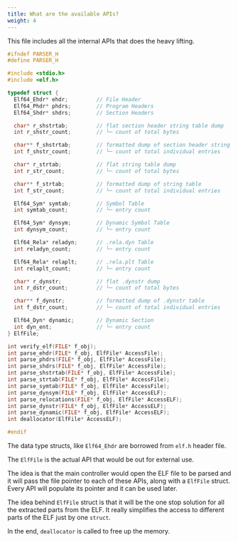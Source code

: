 ```yaml
---
title: What are the available APIs?
weight: 4
---
```


This file includes all the internal APIs that does the heavy lifting.

```c {filename="core_api/parser.h"}
#ifndef PARSER_H
#define PARSER_H

#include <stdio.h>
#include <elf.h>

typedef struct {
  Elf64_Ehdr* ehdr;         // File Header
  Elf64_Phdr* phdrs;        // Program Headers
  Elf64_Shdr* shdrs;        // Section Headers

  char* r_shstrtab;         // flat section header string table dump
  int r_shstr_count;        // └─ count of total bytes

  char** f_shstrtab;        // formatted dump of section header string table
  int f_shstr_count;        // └─ count of total individual entries

  char* r_strtab;           // flat string table dump
  int r_str_count;          // └─ count of total bytes

  char** f_strtab;          // formatted dump of string table
  int f_str_count;          // └─ count of total individual entries

  Elf64_Sym* symtab;        // Symbol Table
  int symtab_count;         // └─ entry count

  Elf64_Sym* dynsym;        // Dynamic Symbol Table
  int dynsym_count;         // └─ entry count

  Elf64_Rela* reladyn;      // .rela.dyn Table
  int reladyn_count;        // └─ entry count

  Elf64_Rela* relaplt;      // .rela.plt Table
  int relaplt_count;        // └─ entry count

  char* r_dynstr;           // flat .dynstr dump
  int r_dstr_count;         // └─ count of total bytes

  char** f_dynstr;          // formatted dump of .dynstr table
  int f_dstr_count;         // └─ count of total individual entries

  Elf64_Dyn* dynamic;       // Dynamic Section
  int dyn_ent;              // └─ entry count
} ElfFile;

int verify_elf(FILE* f_obj);
int parse_ehdr(FILE* f_obj, ElfFile* AccessFile);
int parse_phdrs(FILE* f_obj, ElfFile* AccessFile);
int parse_shdrs(FILE* f_obj, ElfFile* AccessFile);
int parse_shstrtab(FILE* f_obj, ElfFile* AccessFile);
int parse_strtab(FILE* f_obj, ElfFile* AccessFile);
int parse_symtab(FILE* f_obj, ElfFile* AccessFile);
int parse_dynsym(FILE* f_obj, ElfFile* AccessELF);
int parse_relocations(FILE* f_obj, ElfFile* AccessELF);
int parse_dynstr(FILE* f_obj, ElfFile* AccessELF);
int parse_dynamic(FILE* f_obj, ElfFile* AccessELF);
int deallocator(ElfFile* AccessELF);

#endif
```

The data type structs, like `Elf64_Ehdr` are borrowed from `elf.h` header file.

The `ElfFile` is the actual API that would be out for external use.

The idea is that the main controller would open the ELF file to be parsed and it will pass the file pointer to each of these APIs, along with a `ElfFile` struct. Every API will populate its pointer and it can be used later.

The idea behind `ElfFile` struct is that it will be the one stop solution for all the extracted parts from the ELF. It really simplifies the access to different parts of the ELF just by one `struct`.

In the end, `deallocator` is called to free up the memory.